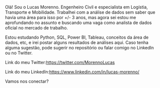 Olá! Sou o Lucas Morenno. Engenheiro Civil e especialista em Logístia, Transporte e Mobilidade. Trabalhei com a análise de dados sem saber que havia uma área para isso por +/- 3 anos, mas agora sei estou me aprofundando no assunto e buscando uma vaga como analista de dados oficial no mercado de trabalho.

Estou estudando Python, SQL, Power BI, Tableau, conceitos da área de dados, etc, e irei postar alguns resultados de análises aqui. Caso tenha alguma sugestão, pode sugerir no repositório ou falar comigo no LinkedIn ou no Twitter.

Link do meu Twitter:https://twitter.com/MorennoLucas

Link do meu LinkedIn:https://www.linkedin.com/in/lucas-morenno/

Vamos nos conectar? 

